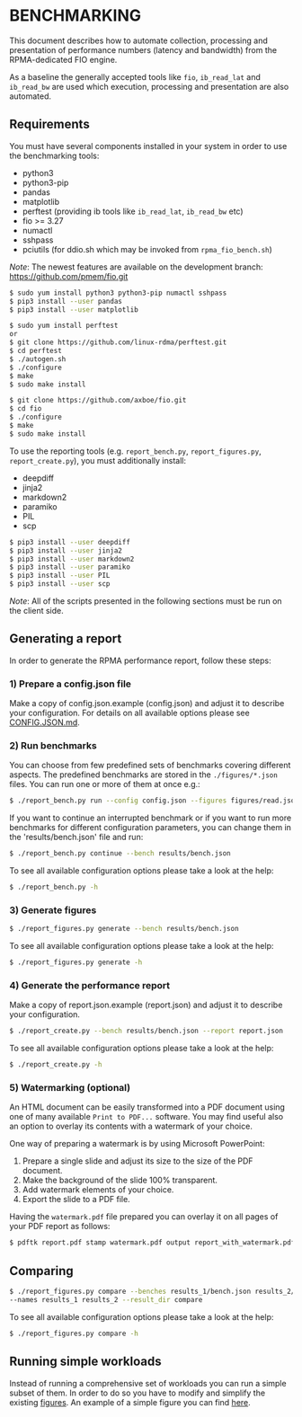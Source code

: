 # BENCHMARKING

This document describes how to automate collection, processing and presentation of performance numbers (latency and bandwidth) from the RPMA-dedicated FIO engine.

As a baseline the generally accepted tools like `fio`, `ib_read_lat` and `ib_read_bw` are used which execution, processing and presentation are also automated.

## Requirements

You must have several components installed in your system in order to use the benchmarking tools:
 - python3
 - python3-pip
 - pandas
 - matplotlib
 - perftest (providing ib tools like `ib_read_lat`, `ib_read_bw` etc)
 - fio >= 3.27
 - numactl
 - sshpass
 - pciutils (for ddio.sh which may be invoked from `rpma_fio_bench.sh`)

*Note*: The newest features are available on the development branch: https://github.com/pmem/fio.git

```sh
$ sudo yum install python3 python3-pip numactl sshpass
$ pip3 install --user pandas
$ pip3 install --user matplotlib

$ sudo yum install perftest
or
$ git clone https://github.com/linux-rdma/perftest.git
$ cd perftest
$ ./autogen.sh
$ ./configure
$ make
$ sudo make install

$ git clone https://github.com/axboe/fio.git
$ cd fio
$ ./configure
$ make
$ sudo make install
```

To use the reporting tools (e.g. `report_bench.py`, `report_figures.py`, `report_create.py`), you must additionally install:
 - deepdiff
 - jinja2
 - markdown2
 - paramiko
 - PIL
 - scp

```sh
$ pip3 install --user deepdiff
$ pip3 install --user jinja2
$ pip3 install --user markdown2
$ pip3 install --user paramiko
$ pip3 install --user PIL
$ pip3 install --user scp
```

*Note*: All of the scripts presented in the following sections must be run on the client side.


## Generating a report

In order to generate the RPMA performance report, follow these steps:

### 1) Prepare a config.json file

Make a copy of config.json.example (config.json) and adjust it to describe your configuration. For details on all available options please see [CONFIG.JSON.md](CONFIG.JSON.md).

### 2) Run benchmarks

You can choose from few predefined sets of benchmarks covering different aspects. The predefined benchmarks are stored in the `./figures/*.json` files. You can run one or more of them at once e.g.:

```sh
$ ./report_bench.py run --config config.json --figures figures/read.json figures/write.json --result_dir results
```

If you want to continue an interrupted benchmark or if you want to run more benchmarks for different configuration parameters, you can change them in the 'results/bench.json' file and run:

```sh
$ ./report_bench.py continue --bench results/bench.json
```

To see all available configuration options please take a look at the help:

```sh
$ ./report_bench.py -h
```

### 3) Generate figures

```sh
$ ./report_figures.py generate --bench results/bench.json
```

To see all available configuration options please take a look at the help:

```sh
$ ./report_figures.py generate -h
```

### 4) Generate the performance report

Make a copy of report.json.example (report.json) and adjust it to describe your configuration.

```sh
$ ./report_create.py --bench results/bench.json --report report.json
```

To see all available configuration options please take a look at the help:

```sh
$ ./report_create.py -h
```
### 5) Watermarking (optional)

An HTML document can be easily transformed into a PDF document using one of many available `Print to PDF...` software. You may find useful also an option to overlay its contents with a watermark of your choice.

One way of preparing a watermark is by using Microsoft PowerPoint:

1. Prepare a single slide and adjust its size to the size of the PDF document.
2. Make the background of the slide 100% transparent.
3. Add watermark elements of your choice.
4. Export the slide to a PDF file.

Having the `watermark.pdf` file prepared you can overlay it on all pages of your PDF report as follows:

```sh
$ pdftk report.pdf stamp watermark.pdf output report_with_watermark.pdf
```

## Comparing

```sh
$ ./report_figures.py compare --benches results_1/bench.json results_2/bench.json
--names results_1 results_2 --result_dir compare
```

To see all available configuration options please take a look at the help:

```sh
$ ./report_figures.py compare -h
```

## Running simple workloads

Instead of running a comprehensive set of workloads you can run a simple subset of them.
In order to do so you have to modify and simplify the existing [figures](./figures/).
An example of a simple figure you can find [here](./figures/example_read.json).
